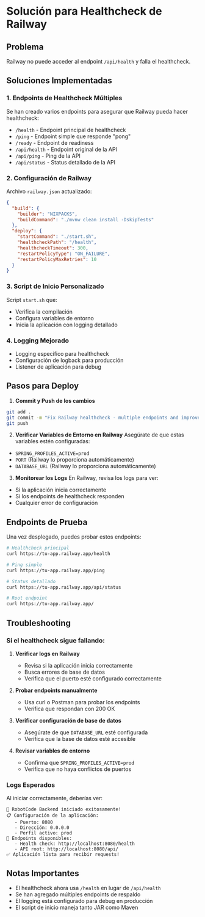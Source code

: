 # Solución para Healthcheck de Railway

## Problema
Railway no puede acceder al endpoint `/api/health` y falla el healthcheck.

## Soluciones Implementadas

### 1. Endpoints de Healthcheck Múltiples
Se han creado varios endpoints para asegurar que Railway pueda hacer healthcheck:

- `/health` - Endpoint principal de healthcheck
- `/ping` - Endpoint simple que responde "pong"
- `/ready` - Endpoint de readiness
- `/api/health` - Endpoint original de la API
- `/api/ping` - Ping de la API
- `/api/status` - Status detallado de la API

### 2. Configuración de Railway
Archivo `railway.json` actualizado:
```json
{
  "build": {
    "builder": "NIXPACKS",
    "buildCommand": "./mvnw clean install -DskipTests"
  },
  "deploy": {
    "startCommand": "./start.sh",
    "healthcheckPath": "/health",
    "healthcheckTimeout": 300,
    "restartPolicyType": "ON_FAILURE",
    "restartPolicyMaxRetries": 10
  }
}
```

### 3. Script de Inicio Personalizado
Script `start.sh` que:
- Verifica la compilación
- Configura variables de entorno
- Inicia la aplicación con logging detallado

### 4. Logging Mejorado
- Logging específico para healthcheck
- Configuración de logback para producción
- Listener de aplicación para debug

## Pasos para Deploy

1. **Commit y Push de los cambios**
```bash
git add .
git commit -m "Fix Railway healthcheck - multiple endpoints and improved logging"
git push
```

2. **Verificar Variables de Entorno en Railway**
Asegúrate de que estas variables estén configuradas:
- `SPRING_PROFILES_ACTIVE=prod`
- `PORT` (Railway lo proporciona automáticamente)
- `DATABASE_URL` (Railway lo proporciona automáticamente)

3. **Monitorear los Logs**
En Railway, revisa los logs para ver:
- Si la aplicación inicia correctamente
- Si los endpoints de healthcheck responden
- Cualquier error de configuración

## Endpoints de Prueba

Una vez desplegado, puedes probar estos endpoints:

```bash
# Healthcheck principal
curl https://tu-app.railway.app/health

# Ping simple
curl https://tu-app.railway.app/ping

# Status detallado
curl https://tu-app.railway.app/api/status

# Root endpoint
curl https://tu-app.railway.app/
```

## Troubleshooting

### Si el healthcheck sigue fallando:

1. **Verificar logs en Railway**
   - Revisa si la aplicación inicia correctamente
   - Busca errores de base de datos
   - Verifica que el puerto esté configurado correctamente

2. **Probar endpoints manualmente**
   - Usa curl o Postman para probar los endpoints
   - Verifica que respondan con 200 OK

3. **Verificar configuración de base de datos**
   - Asegúrate de que `DATABASE_URL` esté configurada
   - Verifica que la base de datos esté accesible

4. **Revisar variables de entorno**
   - Confirma que `SPRING_PROFILES_ACTIVE=prod`
   - Verifica que no haya conflictos de puertos

### Logs Esperados

Al iniciar correctamente, deberías ver:
```
🚀 RobotCode Backend iniciado exitosamente!
📋 Configuración de la aplicación:
   - Puerto: 8080
   - Dirección: 0.0.0.0
   - Perfil activo: prod
🔗 Endpoints disponibles:
   - Health check: http://localhost:8080/health
   - API root: http://localhost:8080/api/
✅ Aplicación lista para recibir requests!
```

## Notas Importantes

- El healthcheck ahora usa `/health` en lugar de `/api/health`
- Se han agregado múltiples endpoints de respaldo
- El logging está configurado para debug en producción
- El script de inicio maneja tanto JAR como Maven 